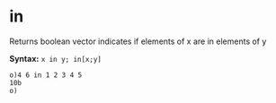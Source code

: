 # in

Returns boolean vector indicates if elements of x are in elements of y

**Syntax:** ```x in y; in[x;y]```

```o
o)4 6 in 1 2 3 4 5
10b
o)
```
